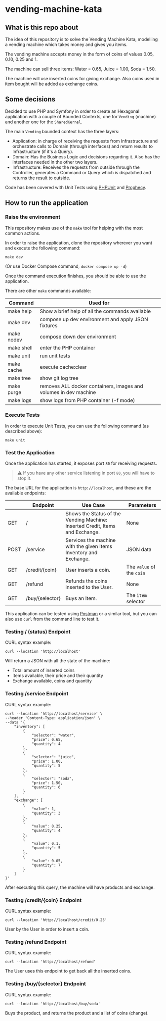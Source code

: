# vending-machine-kata

## What is this repo about

The idea of this repository is to solve the Vending Machine Kata, modelling a vending machine which takes money and gives you items.

The vending machine accepts money in the form of coins of values 0.05, 0.10, 0.25 and 1.

The machine can sell three items: Water = 0.65, Juice = 1.00, Soda = 1.50.

The machine will use inserted coins for giving exchange. Also coins used in item bought will be added as exchange coins.

## Some decisions

Decided to use PHP and Symfony in order to create an Hexagonal application with a couple of Bounded Contexts, one for `Vending` (machine) and another one for the `SharedKernel`.

The main `Vending` bounded context has the three layers:

- Application: in charge of receiving the requests from Infrastructure and orchestrate calls to Domain (through interfaces) and return results to Infrastructure (if it's a Query).
- Domain: Has the Business Logic and decisions regarding it. Also has the interfaces needed in the other two layers.
- Infrastructure: Receives the requests from outside through the Controller, generates a Command or Query which is dispatched and returns the result to outside.

Code has been covered with Unit Tests using [PHPUnit](https://phpunit.de/) and [Prophecy](https://github.com/phpspec/prophecy-phpunit).

## How to run the application

### Raise the environment

This repository makes use of the `make` tool for helping with the most common actions.

In order to raise the application, clone the repository wherever you want and execute the following command:

```
make dev
```

(Or use Docker Compose command, `docker compose up -d`)

Once the command execution finishes, you should be able to use the application.

There are other `make` commands available:

| Command      | Used for |
| ----------- | ----------- |
| make help | Show a brief help of all the commands available |
| make dev | compose up dev environment and apply JSON fixtures |
| make nodev | compose down dev environment |
| make shell | enter the PHP container |
| make unit | run unit tests |
| make cache | execute cache:clear |
| make tree | show git log tree |
| make purge | removes ALL docker containers, images and volumes in dev machine |
| make logs | show logs from PHP container (-f mode) |

### Execute Tests

In order to execute Unit Tests, you can use the following command (as described above):

```
make unit
```

### Test the Application

Once the application has started, it exposes port `80` for receiving requests.

> :warning: If you have any other service listening in port `80`, you will have to stop it.

The base URL for the application is `http://localhost`, and these are the available endpoints:

|  | Endpoint | Use Case | Parameters |
| ----------- | ----------- | ----------- | ----------- |
| GET | / | Shows the Status of the Vending Machine: Inserted Credit, Items and Exchange. | None |
| POST | /service | Services the machine with the given Items Inventory and Exchange. | JSON data |
| GET | /credit/{coin} | User inserts a coin. | The `value` of the `coin` |
| GET | /refund | Refunds the coins inserted to the User. | None |
| GET | /buy/{selector} | Buys an Item. | The `item` selector |

This application can be tested using [Postman](https://www.postman.com/) or a similar tool, but you can also use `curl` from the command line to test it.

### Testing / (status) Endpoint

CURL syntax example:

```
curl --location 'http://localhost'
```

Will return a JSON with all the state of the machine:
- Total amount of inserted coins
- Items available, their price and their quantity
- Exchange available, coins and quantity

### Testing /service Endpoint

CURL syntax example:

```
curl --location 'http://localhost/service' \
--header 'Content-Type: application/json' \
--data '{
    "inventory": [
        {
            "selector": "water",
            "price": 0.65,
            "quantity": 4
        },
        {
            "selector": "juice",
            "price": 1.00,
            "quantity": 5
        },
        {
            "selector": "soda",
            "price": 1.50,
            "quantity": 6
        }
    ],
    "exchange": [
        {
            "value": 1,
            "quantity": 3
        },
        {
            "value": 0.25,
            "quantity": 4
        },
        {
            "value": 0.1,
            "quantity": 5
        },
        {
            "value": 0.05,
            "quantity": 7
        }
    ]
}'
```

After executing this query, the machine will have products and exchange.

### Testing /credit/{coin} Endpoint

CURL syntax example:

```
curl --location 'http://localhost/credit/0.25'
```

User by the User in order to insert a coin.

### Testing /refund Endpoint

CURL syntax example:

```
curl --location 'http://localhost/refund'
```

The User uses this endpoint to get back all the inserted coins.

### Testing /buy/{selector} Endpoint

CURL syntax example:

```
curl --location 'http://localhost/buy/soda'
```

Buys the product, and returns the product and a list of coins (change).
